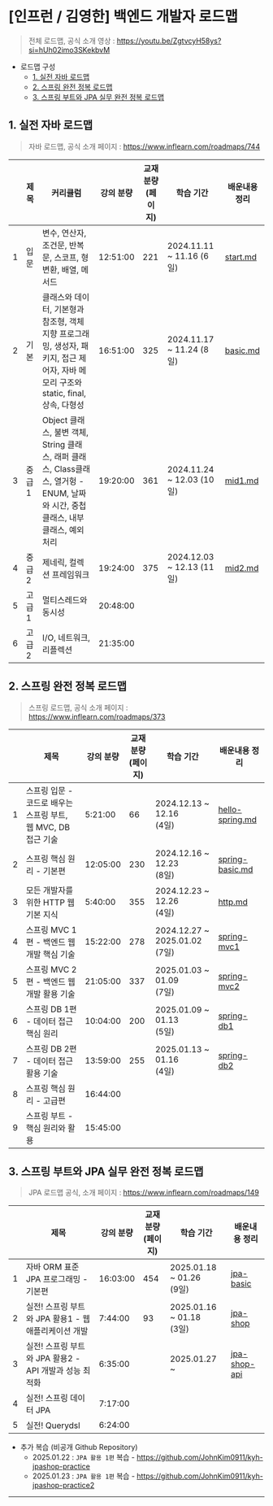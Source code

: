 # [인프런 / 김영한] 백엔드 개발자 로드맵

> 전체 로드맵, 공식 소개 영상 : https://youtu.be/ZgtvcyH58ys?si=hUh02imo3SKekbvM

- 로드맵 구성
  - [1. 실전 자바 로드맵](#1-실전-자바-로드맵)
  - [2. 스프링 완전 정복 로드맵](#2-스프링-완전-정복-로드맵)
  - [3. 스프링 부트와 JPA 실무 완전 정복 로드맵](#3-스프링-부트와-jpa-실무-완전-정복-로드맵)

## 1. 실전 자바 로드맵

> 자바 로드맵, 공식 소개 페이지 : https://www.inflearn.com/roadmaps/744

|   | 제목   | 커리큘럼                                                                                      | 강의 분량    | 교재 분량 <br>(페이지) | 학습 기간                    | 배운내용 정리                              |
|---|------|-------------------------------------------------------------------------------------------|----------|-----------------|--------------------------|--------------------------------------|
| 1 | 입문   | 변수, 연산자, 조건문, 반복문, 스코프, 형변환, 배열, 메서드                                                      | 12:51:00 | 221             | 2024.11.11 ~ 11.16 (6일)  | [start.md](01_java/java_01_start.md) |
| 2 | 기본   | 클래스와 데이터, 기본형과 참조형, 객체 지향 프로그래밍, 생성자, 패키지, 접근 제어자, 자바 메모리 구조와 static, final, 상속, 다형성      | 16:51:00 | 325             | 2024.11.17 ~ 11.24 (8일)  | [basic.md](01_java/java_02_basic.md) |
| 3 | 중급 1 | Object 클래스, 불변 객체, String 클래스, 래퍼 클래스, Class클래스, 열거헝 - ENUM, 날짜와 시간, 중첩 클래스, 내부 클래스, 예외처리 | 19:20:00 | 361             | 2024.11.24 ~ 12.03 (10일) | [mid1.md](01_java/java_03_mid1.md)   |
| 4 | 중급 2 | 제네릭, 컬렉션 프레임워크                                                                            | 19:24:00 | 375             | 2024.12.03 ~ 12.13 (11일) | [mid2.md](01_java/java_04_mid2.md)   |
| 5 | 고급 1 | 멀티스레드와 동시성                                                                                | 20:48:00 |                 |                          |                                      |
| 6 | 고급 2 | I/O, 네트워크, 리플렉션                                                                           | 21:35:00 |                 |                          |                                      |

## 2. 스프링 완전 정복 로드맵

> 스프링 로드맵, 공식 소개 페이지 : https://www.inflearn.com/roadmaps/373

|   | 제목                                       | 강의 분량    | 교재 분량 <br>(페이지) | 학습 기간                            | 배운내용 정리                                         |
|---|------------------------------------------|----------|-----------------|----------------------------------|-------------------------------------------------|
| 1 | 스프링 입문 - 코드로 배우는 스프링 부트, 웹 MVC, DB 접근 기술 | 5:21:00  | 66              | 2024.12.13 ~ 12.16 <br>(4일)      | [hello-spring.md](02_spring/spring_01_start.md) |
| 2 | 스프링 핵심 원리 - 기본편                          | 12:05:00 | 230             | 2024.12.16 ~ 12.23 <br>(8일)      | [spring-basic.md](02_spring/spring_02_basic.md) |
| 3 | 모든 개발자를 위한 HTTP 웹 기본 지식                  | 5:40:00  | 355             | 2024.12.23 ~ 12.26 <br>(4일)      | [http.md](02_spring/spring_03_http.md)          |
| 4 | 스프링 MVC 1편 - 백엔드 웹 개발 핵심 기술              | 15:22:00 | 278             | 2024.12.27 ~ 2025.01.02 <br>(7일) | [spring-mvc1](02_spring/spring_04_mvc1.md)      |
| 5 | 스프링 MVC 2편 - 백엔드 웹 개발 활용 기술              | 21:05:00 | 337             | 2025.01.03 ~ 01.09 <br>(7일)      | [spring-mvc2](02_spring/spring_05_mvc2.md)      |
| 6 | 스프링 DB 1편 - 데이터 접근 핵심 원리                 | 10:04:00 | 200             | 2025.01.09 ~ 01.13 <br>(5일)      | [spring-db1](02_spring/spring_06_db1.md)        |
| 7 | 스프링 DB 2편 - 데이터 접근 활용 기술                 | 13:59:00 | 255             | 2025.01.13 ~ 01.16 <br>(4일)      | [spring-db2](02_spring/spring_07_db2.md)        |
| 8 | 스프링 핵심 원리 - 고급편                          | 16:44:00 |                 |                                  |                                                 |
| 9 | 스프링 부트 - 핵심 원리와 활용                       | 15:45:00 |                 |                                  |                                                 |

## 3. 스프링 부트와 JPA 실무 완전 정복 로드맵

> JPA 로드맵 공식, 소개 페이지 : https://www.inflearn.com/roadmaps/149

|   | 제목                                   | 강의 분량    | 교재 분량 <br>(페이지) | 학습 기간                       | 배운내용 정리                                      |
|---|--------------------------------------|----------|-----------------|-----------------------------|----------------------------------------------|
| 1 | 자바 ORM 표준 JPA 프로그래밍 - 기본편            | 16:03:00 | 454             | 2025.01.18 ~ 01.26 <br>(9일) | [jpa-basic](03_jpa/jpa_01_basic.md)          |
| 2 | 실전! 스프링 부트와 JPA 활용1 - 웹 애플리케이션 개발    | 7:44:00  | 93              | 2025.01.16 ~ 01.18 <br>(3일) | [jpa-shop](03_jpa/jpa_02_jpashop.md)         |
| 3 | 실전! 스프링 부트와 JPA 활용2 - API 개발과 성능 최적화 | 6:35:00  |                 | 2025.01.27 ~                | [jpa-shop-api](03_jpa/jpa_03_jpashop_api.md) |
| 4 | 실전! 스프링 데이터 JPA                      | 7:17:00  |                 |                             |                                              |
| 5 | 실전! Querydsl                         | 6:24:00  |                 |                             |                                              |

- 추가 복습 (비공개 Github Repository)
  - 2025.01.22 : `JPA 활용 1편` 복습 - https://github.com/JohnKim0911/kyh-jpashop-practice
  - 2025.01.23 : `JPA 활용 1편` 복습 - https://github.com/JohnKim0911/kyh-jpashop-practice2

---

